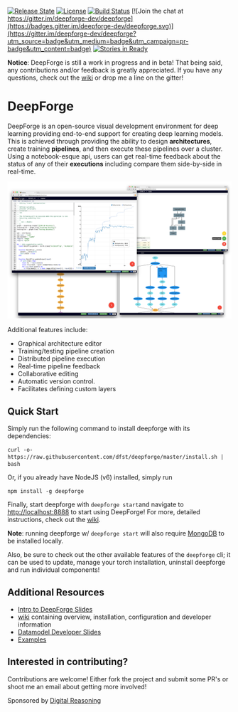 [![Release State](https://img.shields.io/badge/state-beta-yellow.svg)](https://img.shields.io/badge/state-beta-yellow.svg)
[![License](https://img.shields.io/badge/license-Apache%202.0-blue.svg)](./LICENSE)
[![Build Status](https://travis-ci.org/deepforge-dev/deepforge.svg?branch=master)](https://travis-ci.org/deepforge-dev/deepforge)
[![Join the chat at https://gitter.im/deepforge-dev/deepforge](https://badges.gitter.im/deepforge-dev/deepforge.svg)](https://gitter.im/deepforge-dev/deepforge?utm_source=badge&utm_medium=badge&utm_campaign=pr-badge&utm_content=badge)
[![Stories in Ready](https://badge.waffle.io/deepforge-dev/deepforge.png?label=ready&title=Ready)](https://waffle.io/deepforge-dev/deepforge)

**Notice**: DeepForge is still a work in progress and in beta! That being said, any contributions and/or feedback is greatly appreciated. If you have any questions, check out the [wiki](https://github.com/dfst/deepforge/wiki/) or drop me a line on the gitter!


# DeepForge
DeepForge is an open-source visual development environment for deep learning providing end-to-end support for creating deep learning models. This is achieved through providing the ability to design **architectures**, create training **pipelines**, and then execute these pipelines over a cluster. Using a notebook-esque api, users can get real-time feedback about the status of any of their **executions** including compare them side-by-side in real-time.

![overview](images/overview.png "")

Additional features include:
- Graphical architecture editor
- Training/testing pipeline creation
- Distributed pipeline execution
- Real-time pipeline feedback
- Collaborative editing
- Automatic version control.
- Facilitates defining custom layers 

## Quick Start
Simply run the following command to install deepforge with its dependencies:

```
curl -o- https://raw.githubusercontent.com/dfst/deepforge/master/install.sh | bash
```

Or, if you already have NodeJS (v6) installed, simply run

```
npm install -g deepforge
```

Finally, start deepforge with `deepforge start`and navigate to [http://localhost:8888](http://localhost:8888) to start using DeepForge! For more, detailed instructions, check out the [wiki](https://github.com/dfst/deepforge/wiki/Installation-Guide).

**Note**: running deepforge w/ `deepforge start` will also require [MongoDB](https://www.mongodb.com/download-center?jmp=nav#community) to be installed locally.

Also, be sure to check out the other available features of the `deepforge` cli; it can be used to update, manage your torch installation, uninstall deepforge and run individual components!

## Additional Resources
- [Intro to DeepForge Slides](https://docs.google.com/presentation/d/10_y5O3gHXSATfjHVLJg7dOdrz-tAXNWjlxhJ5SlA0ic/edit?usp=sharing)
- [wiki](https://github.com/deepforge-dev/deepforge/wiki) containing overview, installation, configuration and developer information
- [Datamodel Developer Slides](https://docs.google.com/presentation/d/1hd3IyUlzW_TIPnzCnE-1pdz00Pw8WaIxYiOW_Hyog-M/edit#slide=id.p)
- [Examples](https://github.com/deepforge-dev/examples)

## Interested in contributing?
Contributions are welcome! Either fork the project and submit some PR's or shoot me an email about getting more involved!

Sponsored by [Digital Reasoning](http://www.digitalreasoning.com/)
